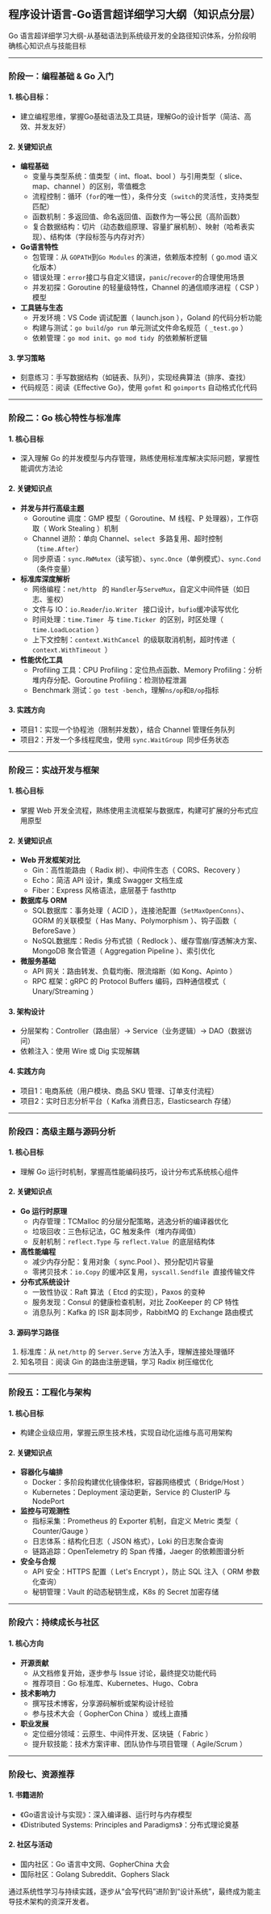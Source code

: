 ## 程序设计语言-Go语言超详细学习大纲（知识点分层）

Go 语言超详细学习大纲-从基础语法到系统级开发的全路径知识体系，分阶段明确核心知识点与技能目标

---

### **阶段一：编程基础 & Go 入门**

#### **1. 核心目标**：

- 建立编程思维，掌握Go基础语法及工具链，理解Go的设计哲学（简洁、高效、并发友好）

#### **2. 关键知识点**

- **编程基础**
  - 变量与类型系统：值类型（ int、float、bool ）与引用类型（ slice、map、channel ）的区别，零值概念
  - 流程控制：循环（`for`的唯一性），条件分支（`switch`的灵活性，支持类型匹配）
  - 函数机制：多返回值、命名返回值、函数作为一等公民（高阶函数）
  - 复合数据结构：切片（动态数组原理、容量扩展机制）、映射（哈希表实现）、结构体（字段标签与内存对齐）
- **Go语言特性**
  - 包管理：从 `GOPATH`到`Go Modules` 的演进，依赖版本控制（ go.mod 语义化版本）
  - 错误处理：`error`接口与自定义错误，`panic`/`recover`的合理使用场景
  - 并发初探：Goroutine 的轻量级特性，Channel 的通信顺序进程（ CSP ）模型
- **工具链与生态**
  - 开发环境：VS Code 调试配置（ launch.json ），Goland 的代码分析功能
  - 构建与测试：`go build`/`go run` 单元测试文件命名规范（ `_test.go` ）
  - 依赖管理：`go mod init`、`go mod tidy `的依赖解析逻辑

#### **3. 学习策略**

- 刻意练习：手写数据结构（如链表、队列），实现经典算法（排序、查找）
- 代码规范：阅读《Effective Go》，使用 `gofmt` 和 `goimports` 自动格式化代码

------

### **阶段二：Go 核心特性与标准库**

#### **1. 核心目标**

- 深入理解 Go 的并发模型与内存管理，熟练使用标准库解决实际问题，掌握性能调优方法论

#### **2. 关键知识点**

- **并发与并行高级主题**
  - Goroutine 调度：GMP 模型（ Goroutine、M 线程、P 处理器），工作窃取（ Work Stealing ）机制
  - Channel 进阶：单向 Channel、`select `多路复用、超时控制（`time.After`）
  - 同步原语：`sync.RWMutex`（读写锁）、`sync.Once`（单例模式）、`sync.Cond`（条件变量）
- **标准库深度解析**
  - 网络编程：`net/http ` 的 `Handler`与`ServeMux`，自定义中间件链（如日志、鉴权）
  - 文件与 IO：`io.Reader`/`io.Writer ` 接口设计，`bufio`缓冲读写优化
  - 时间处理：`time.Timer `与 `time.Ticker `的区别，时区处理（ `time.LoadLocation` ）
  - 上下文控制：`context.WithCancel `的级联取消机制，超时传递（ `context.WithTimeout `）
- **性能优化工具**
  - Profiling 工具：CPU Profiling：定位热点函数、Memory Profiling：分析堆内存分配、Goroutine Profiling：检测协程泄漏
  - Benchmark 测试：`go test -bench`，理解`ns/op`和`B/op`指标

#### **3. 实践方向**

- 项目1：实现一个协程池（限制并发数），结合 Channel 管理任务队列
- 项目2：开发一个多线程爬虫，使用 `sync.WaitGroup `同步任务状态

------

### **阶段三：实战开发与框架**

#### **1. 核心目标**

- 掌握 Web 开发全流程，熟练使用主流框架与数据库，构建可扩展的分布式应用原型

#### **2. 关键知识点**

- **Web 开发框架对比**
  - Gin：高性能路由（ Radix 树）、中间件生态（ CORS、Recovery ）
  - Echo：简洁 API 设计，集成 Swagger 文档生成
  - Fiber：Express 风格语法，底层基于 fasthttp
- **数据库与 ORM**
  - SQL数据库：事务处理（ ACID ），连接池配置（`SetMaxOpenConns`）、GORM 的关联模型（ Has Many、Polymorphism ）、钩子函数（ BeforeSave ）
  - NoSQL数据库：Redis 分布式锁（ Redlock ）、缓存雪崩/穿透解决方案、MongoDB 聚合管道（ Aggregation Pipeline ）、索引优化
- **微服务基础**
  - API 网关：路由转发、负载均衡、限流熔断（如 Kong、Apinto ）
  - RPC 框架：gRPC 的 Protocol Buffers 编码，四种通信模式（ Unary/Streaming ）

#### **3. 架构设计**

- 分层架构：Controller（路由层）→ Service（业务逻辑）→ DAO（数据访问）
- 依赖注入：使用 Wire 或 Dig 实现解耦

#### **4. 实践方向**

- 项目1：电商系统（用户模块、商品 SKU 管理、订单支付流程）
- 项目2：实时日志分析平台（ Kafka 消费日志，Elasticsearch 存储）

------

### **阶段四：高级主题与源码分析**

#### **1. 核心目标**

- 理解 Go 运行时机制，掌握高性能编码技巧，设计分布式系统核心组件

#### **2. 关键知识点**

- **Go 运行时原理**
  - 内存管理：TCMalloc 的分层分配策略，逃逸分析的编译器优化
  - 垃圾回收：三色标记法，GC 触发条件（堆内存阈值）
  - 反射机制：`reflect.Type` 与 `reflect.Value `的底层结构体
- **高性能编程**
  - 减少内存分配：复用对象（ sync.Pool ）、预分配切片容量
  - 零拷贝技术：`io.Copy` 的缓冲区复用，`syscall.Sendfile `直接传输文件
- **分布式系统设计**
  - 一致性协议：Raft 算法（ Etcd 的实现），Paxos 的变种
  - 服务发现：Consul 的健康检查机制，对比 ZooKeeper 的 CP 特性
  - 消息队列：Kafka 的 ISR 副本同步，RabbitMQ 的 Exchange 路由模式

#### **3. 源码学习路径**

1. 标准库：从 `net/http` 的 `Server.Serve` 方法入手，理解连接处理循环
2. 知名项目：阅读 Gin 的路由注册逻辑，学习 Radix 树压缩优化

------

### **阶段五：工程化与架构**

#### **1. 核心目标**

- 构建企业级应用，掌握云原生技术栈，实现自动化运维与高可用架构

#### **2. 关键知识点**

- **容器化与编排**
  - Docker：多阶段构建优化镜像体积，容器网络模式（ Bridge/Host ）
  - Kubernetes：Deployment 滚动更新，Service 的 ClusterIP 与 NodePort
- **监控与可观测性**
  - 指标采集：Prometheus 的 Exporter 机制，自定义 Metric 类型（ Counter/Gauge ）
  - 日志体系：结构化日志（ JSON 格式），Loki 的日志聚合查询
  - 链路追踪：OpenTelemetry 的 Span 传播，Jaeger 的依赖图谱分析
- **安全与合规**
  - API 安全：HTTPS 配置（ Let's Encrypt ），防止 SQL 注入（ ORM 参数化查询）
  - 秘钥管理：Vault 的动态秘钥生成，K8s 的 Secret 加密存储

------

### **阶段六：持续成长与社区**

#### **1. 核心方向**

- **开源贡献**
  - 从文档修复开始，逐步参与 Issue 讨论，最终提交功能代码
  - 推荐项目：Go 标准库、Kubernetes、Hugo、Cobra
- **技术影响力**
  - 撰写技术博客，分享源码解析或架构设计经验
  - 参与技术大会（ GopherCon China ）或线上直播
- **职业发展**
  - 定位细分领域：云原生、中间件开发、区块链（ Fabric ）
  - 提升软技能：技术方案评审、团队协作与项目管理（ Agile/Scrum ）

------

### **阶段七、资源推荐**

#### **1. 书籍进阶**

- 《Go语言设计与实现》：深入编译器、运行时与内存模型
- 《Distributed Systems: Principles and Paradigms》：分布式理论奠基

#### **2. 社区与活动**

- 国内社区：Go 语言中文网、GopherChina 大会
- 国际社区：Golang Subreddit、Gophers Slack

通过系统性学习与持续实践，逐步从“会写代码”进阶到“设计系统”，最终成为能主导技术架构的资深开发者。